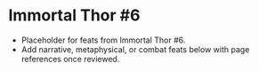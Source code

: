# Immortal Thor #6

- Placeholder for feats from Immortal Thor #6.
- Add narrative, metaphysical, or combat feats below with page references once reviewed.
